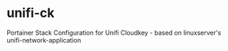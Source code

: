 # unifi-ck
Portainer Stack Configuration for Unifi Cloudkey - based on linuxserver's unifi-network-application
